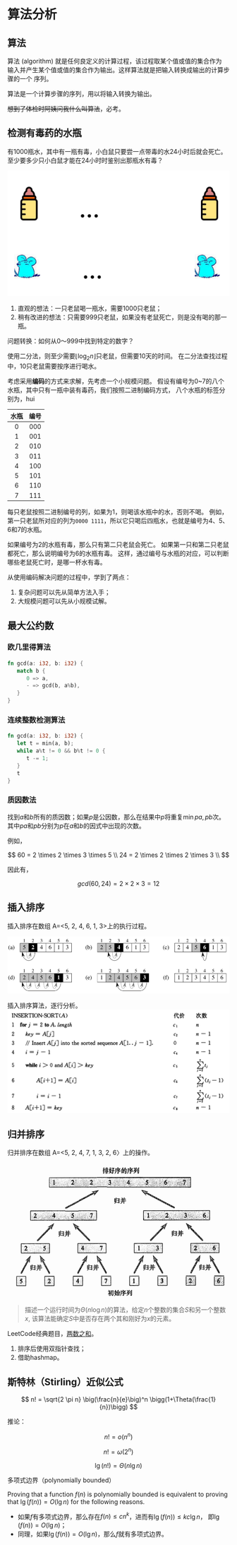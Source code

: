 # 算法分析

## 算法

算法 (algorithm) 就是任何良定义的计算过程，该过程取某个值或值的集合作为
输入并产生某个值或值的集合作为输出。这样算法就是把输入转换成输出的计算步骤的一个
序列。

算法是一个计算步骤的序列，用以将输入转换为输出。

~~想到了体检时阿姨问我什么叫算法~~，必考。

## 检测有毒药的水瓶

有1000瓶水，其中有一瓶有毒，小白鼠只要尝一点带毒的水24小时后就会死亡。
至少要多少只小白鼠才能在24小时时鉴别出那瓶水有毒？

![rat-water](images/rat-water.png)

1. 直观的想法：一只老鼠喝一瓶水，需要1000只老鼠；
2. 稍有改进的想法：只需要999只老鼠，如果没有老鼠死亡，则是没有喝的那一瓶。

问题转换：如何从0～999中找到特定的数字？

使用二分法，则至少需要$\lfloor \log_2 n \rfloor$只老鼠，但需要10天的时间。
在二分法查找过程中，10只老鼠需要按序进行喝水。

考虑采用**编码**的方式来求解，先考虑一个小规模问题。
假设有编号为0~7的八个水瓶，其中只有一瓶中装有毒药，我们按照二进制编码方式，
八个水瓶的标签分别为，hui

| 水瓶  | 编号  |
| :---: | :---: |
|   0   |  000  |
|   1   |  001  |
|   2   |  010  |
|   3   |  011  |
|   4   |  100  |
|   5   |  101  |
|   6   |  110  |
|   7   |  111  |

每只老鼠按照二进制编号的列，如果为1，则喝该水瓶中的水，否则不喝。
例如，第一只老鼠所对应的列为`0000 1111`，所以它只喝后四瓶水，也就是编号为4、5、6和7的水瓶。

如果编号为2的水瓶有毒，那么只有第二只老鼠会死亡。
如果第一只和第二只老鼠都死亡，那么说明编号为6的水瓶有毒。
这样，通过编号与水瓶的对应，可以判断哪些老鼠死亡时，是哪一杯水有毒。

从使用编码解决问题的过程中，学到了两点：

1. 复杂问题可以先从简单方法入手；
2. 大规模问题可以先从小规模试解。

## 最大公约数

### 欧几里得算法

```rust
fn gcd(a: i32, b: i32) {
   match b {
      0 => a,
      - => gcd(b, a%b),
   }
}
```

### 连续整数检测算法

```rust
fn gcd(a: i32, b: i32) {
   let t = min(a, b);
   while a%t != 0 && b%t != 0 {
      t -= 1;
   }
   t
}
```

### 质因数法

找到$a$和$b$所有的质因数；如果$p$是公因数，那么在结果中$p$将重复$\min{pa, pb}$次。
其中$pa$和$pb$分别为$p$在$a$和$b$的因式中出现的次数。

例如，

$$
60 = 2 \times 2 \times 3 \times 5 \\
24 = 2 \times 2 \times 2 \times 3 \\
$$

因此有，

$$
gcd(60, 24) = 2\times 2 \times 3 = 12
$$

## 插入排序

插入排序在数组 A=<5, 2, 4, 6, 1, 3>上的执行过程。

![insert-sort](images/insert-sort.png)

插入排序算法，逐行分析。
![insert-cost](images/insert-cost.png)

## 归并排序

归并排序在数组 A=<5, 2, 4, 7, 1, 3, 2, 6〉上的操作。

![merge-sort](images/merge-sort.png)

>描述一个运行时间为$\Theta(n \log n)$的算法，给定$n$个整数的集合$S$和另一个整数$x$,
该算法能确定$S$中是否存在两个其和刚好为$x$的元素。

LeetCode经典题目，[两数之和](https://leetcode.cn/problems/two-sum/)。

1. 排序后使用双指针查找；
2. 借助hashmap。

## 斯特林（Stirling）近似公式

$$
n! = \sqrt{2 \pi n} \big(\frac{n}{e}\big)^n \bigg(1+\Theta(\frac{1}{n})\bigg)
$$

推论：

$$
n! = o(n^n)
$$

$$
n! = \omega (2^n)
$$

$$
\lg (n!) = \Theta(n \lg n)
$$

多项式边界（polynomially bounded）

Proving that a function $f(n)$ is polynomially bounded is equivalent to proving that
$\lg( f (n)) = O(\lg n)$ for the following reasons.

- 如果$f$有多项式边界，那么存在$f(n) \le cn^k$，进而有$\lg(f(n)) \le k c \lg n$，
即$\lg(f(n)) = O(\lg n)$；
- 同理，如果$\lg(f(n)) = O(\lg n)$，那么$f$就有多项式边界。
